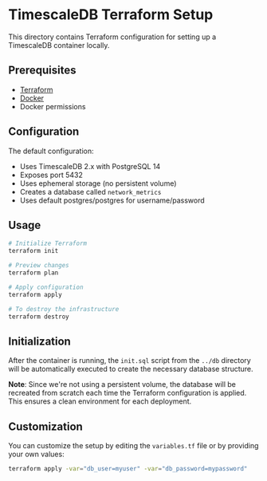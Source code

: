 # TimescaleDB Terraform Setup

This directory contains Terraform configuration for setting up a TimescaleDB container locally.

## Prerequisites

- [Terraform](https://www.terraform.io/downloads.html)
- [Docker](https://docs.docker.com/get-docker/)
- Docker permissions

## Configuration

The default configuration:

- Uses TimescaleDB 2.x with PostgreSQL 14
- Exposes port 5432
- Uses ephemeral storage (no persistent volume)
- Creates a database called `network_metrics`
- Uses default postgres/postgres for username/password

## Usage

```bash
# Initialize Terraform
terraform init

# Preview changes
terraform plan

# Apply configuration
terraform apply

# To destroy the infrastructure
terraform destroy
```

## Initialization

After the container is running, the `init.sql` script from the `../db` directory will be automatically executed to create the necessary database structure.

**Note**: Since we're not using a persistent volume, the database will be recreated from scratch each time the Terraform configuration is applied. This ensures a clean environment for each deployment.

## Customization

You can customize the setup by editing the `variables.tf` file or by providing your own values:

```bash
terraform apply -var="db_user=myuser" -var="db_password=mypassword"
```
